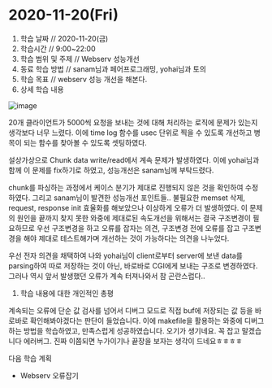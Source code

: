 # 2020-11-20\(Fri\)

1. 학습 날짜 // 2020-11-20\(금\)
2. 학습시간 // 9:00~22:00
3. 학습 범위 및 주제 // Webserv 성능개선
4. 동료 학습 방법 // sanam님과 페어프로그래밍, yohai님과 토의
5. 학습 목표 // webserv 성능 개선을 해본다.
6. 상세 학습 내용

![image](https://user-images.githubusercontent.com/54612343/99905106-07e45d80-2d12-11eb-9433-6319bebd39c5.png)

20개 클라이언트가 5000씩 요청을 보내는 것에 대해 처리하는 로직에 문제가 있는지 생각보다 너무 느렸다. 이에 time log 함수를 usec 단위로 찍을 수 있도록 개선하고 병목이 되는 함수를 찾아볼 수 있도록 셋팅하였다.

설상가상으로 Chunk data write/read에서 계속 문제가 발생하였다. 이에 yohai님과 함께 이 문제를 fix하기로 하였고, 성능개선은 sanam님께 부탁드렸다.

chunk를 파싱하는 과정에서 케이스 분기가 제대로 진행되지 않은 것을 확인하여 수정하였다. 그리고 sanam님이 발견한 성능개선 포인트들.. 불필요한 memset 삭제, request, response init 효율화를 해보았으나 이상하게 오류가 더 발생하였다. 이 문제의 원인을 끝까지 찾지 못한 와중에 제대로된 속도개선을 위해서는 결국 구조변경이 필요하므로 우선 구조변경을 하고 오류를 잡자는 의견, 구조변경 전에 오류를 잡고 구조변경을 해야 제대로 테스트해가며 개선하는 것이 가능하다는 의견을 나누었다.

우선 전자 의견을 채택하여 나와 yohai님이 client로부터 server에 보낸 data를 parsing하여 따로 저장하는 것이 아닌, 바로바로 CGI에게 보내는 구조로 변경하였다. 그러나 역시 앞서 발생했던 오류가 계속 터져나와서 참 곤란스럽다..

1. 학습 내용에 대한 개인적인 총평

계속되는 오류에 단순 값 검사를 넘어서 디버그 모드로 직접 buf에 저장되는 값 등을 바로바로 확인해봐야겠다는 판단이 들었습니다. 이에 makefile을 활용하는 와중에 디버그하는 방법을 학습하였고, 만족스럽게 성공하였습니다. 오기가 생기네요. 꼭 잡고 말겠습니다 에러버그. 진짜 이쯤되면 누가이기나 끝장을 보자는 생각이 드네요ㅎㅎㅎㅎ

다음 학습 계획

* Webserv 오류잡기

